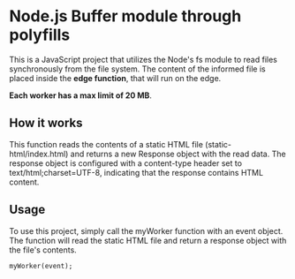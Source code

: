 # Node.js Buffer module through polyfills

This is a JavaScript project that utilizes the Node's fs module to read files synchronously from the file system. The content of the informed file is placed inside the **edge function**, that will run on the edge. 

**Each worker has a max limit of 20 MB**.

## How it works

This function reads the contents of a static HTML file (static-html/index.html) and returns a new Response object with the read data. The response object is configured with a content-type header set to text/html;charset=UTF-8, indicating that the response contains HTML content.

## Usage

To use this project, simply call the myWorker function with an event object. The function will read the static HTML file and return a response object with the file's contents.

```
myWorker(event);
```
